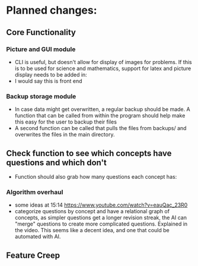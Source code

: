 # Planned changes:

## Core Functionality

### Picture and GUI module

- CLI is useful, but doesn't allow for display of images for problems. If this is to be used for science and mathematics, support for latex and picture display needs to be added in:
- I would say this is front end

### Backup storage module

- In case data might get overwritten, a regular backup should be made. A function that can be called from within the program should help make this easy for the user to backup their files
- A second function can be called that pulls the files from backups/ and overwrites the files in the main directory.

## Check function to see which concepts have questions and which don't

- Function should also grab how many questions each concept has:

### Algorithm overhaul

- some ideas at 15:14 https://www.youtube.com/watch?v=eauQac_23R0
- categorize questions by concept and have a relational graph of concepts, as simpler questions get a longer revision streak, the AI can "merge" questions to create more complicated questions. Explained in the video. This seems like a decent idea, and one that could be automated with AI.

## Feature Creep
